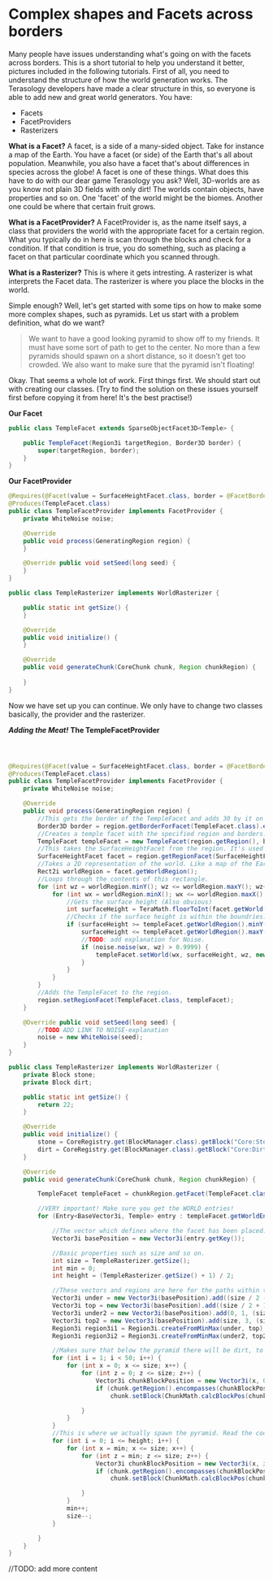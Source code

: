 # Complex shapes and Facets across borders

Many people have issues understanding what's going on with the facets across borders.
This is a short tutorial to help you understand it better, pictures included in the following tutorials.
First of all, you need to understand the structure of how the world generation works. The Terasology developers have made a clear structure in this, so everyone is able to add new and great world generators. You have:

* Facets
* FacetProviders
* Rasterizers


**What is a Facet?**
A facet, is a side of a many-sided object. Take for instance a map of the Earth. You have a facet (or side) of the Earth that's all about population. Meanwhile, you also have a facet that's about differences in species across the globe!
A facet is one of these things. What does this have to do with our dear game Terasology you ask? Well, 3D-worlds are as you know not plain 3D fields with only dirt! The worlds contain objects, have properties and so on. One 'facet' of the world might be the biomes. Another one could be where that certain fruit grows.

**What is a FacetProvider?**
A FacetProvider is, as the name itself says, a class that providers the world with the appropriate facet for a certain region. What you typically do in here is scan through the blocks and check for a condition. If that condition is true, you do something, such as placing a facet on that particular coordinate which you scanned through.

**What is a Rasterizer?**
This is where it gets intresting. A rasterizer is what interprets the Facet data. The rasterizer is where you place the blocks in the world.

Simple enough? Well, let's get started with some tips on how to make some more complex shapes, such as pyramids.
Let us start with a problem definition, what do we want?
> We want to have a good looking pyramid to show off to my friends. It must have some sort of path to get to the center. No more than a few pyramids should spawn on a short distance, so it doesn't get too crowded. We also want to make sure that the pyramid isn't floating!

Okay. That seems a whole lot of work. First things first.
We should start out with creating our classes. (Try to find the solution on these issues yourself first before copying it from here! It's the best practise!)

**Our Facet**
```java
public class TempleFacet extends SparseObjectFacet3D<Temple> {

    public TempleFacet(Region3i targetRegion, Border3D border) {
        super(targetRegion, border);
    }
}
```



**Our FacetProvider**
```java
@Requires(@Facet(value = SurfaceHeightFacet.class, border = @FacetBorder(sides = 28, bottom = 28, top = 28)))
@Produces(TempleFacet.class)
public class TempleFacetProvider implements FacetProvider {
    private WhiteNoise noise;

    @Override
    public void process(GeneratingRegion region) {
    }

    @Override public void setSeed(long seed) {
    }
}
```

```java
public class TempleRasterizer implements WorldRasterizer {

    public static int getSize() {
    }

    @Override
    public void initialize() {
    }

    @Override
    public void generateChunk(CoreChunk chunk, Region chunkRegion) {
        
    }
}

```

Now we have set up you can continue.
We only have to change two classes basically, the provider and the rasterizer.

_**Adding the Meat!**_
**The TempleFacetProvider**

```java



@Requires(@Facet(value = SurfaceHeightFacet.class, border = @FacetBorder(sides = 28, bottom = 28, top = 28)))
@Produces(TempleFacet.class)
public class TempleFacetProvider implements FacetProvider {
    private WhiteNoise noise;

    @Override
    public void process(GeneratingRegion region) {
        //This gets the border of the TempleFacet and adds 30 by it on the sides/top/bottom.
        Border3D border = region.getBorderForFacet(TempleFacet.class).extendBy(30, 30, 30);
        //Creates a temple facet with the specified region and borders.
        TempleFacet templeFacet = new TempleFacet(region.getRegion(), border);
        //This takes the SurfaceHeightFacet from the region. It's used to get the correct surface height. (Obviously!)
        SurfaceHeightFacet facet = region.getRegionFacet(SurfaceHeightFacet.class);
        //Takes a 2D representation of the world. Like a map of the Earth!! (Important piece!!)
        Rect2i worldRegion = facet.getWorldRegion();
        //Loops through the contents of this rectangle.
        for (int wz = worldRegion.minY(); wz <= worldRegion.maxY(); wz++) {
            for (int wx = worldRegion.minX(); wx <= worldRegion.maxX(); wx++) {
                //Gets the surface height (Also obvious)
                int surfaceHeight = TeraMath.floorToInt(facet.getWorld(wx, wz));
                //Checks if the surface height is within the boundries.
                if (surfaceHeight >= templeFacet.getWorldRegion().minY() &&
                    surfaceHeight <= templeFacet.getWorldRegion().maxY()) {
                    //TODO: add explanation for Noise.
                    if (noise.noise(wx, wz) > 0.9999) {
                        templeFacet.setWorld(wx, surfaceHeight, wz, new Temple());
                    }
                }
            }
        }
        //Adds the TempleFacet to the region.
        region.setRegionFacet(TempleFacet.class, templeFacet);    
    }

    @Override public void setSeed(long seed) {
        //TODO ADD LINK TO NOISE-explanation
        noise = new WhiteNoise(seed);
    }
}
```


```java
public class TempleRasterizer implements WorldRasterizer {
    private Block stone;
    private Block dirt;

    public static int getSize() {
        return 22;
    }

    @Override
    public void initialize() {
        stone = CoreRegistry.get(BlockManager.class).getBlock("Core:Stone");
        dirt = CoreRegistry.get(BlockManager.class).getBlock("Core:Dirt");
    }

    @Override
    public void generateChunk(CoreChunk chunk, Region chunkRegion) {

        TempleFacet templeFacet = chunkRegion.getFacet(TempleFacet.class);

        //VERY important! Make sure you get the WORLD entries!
        for (Entry<BaseVector3i, Temple> entry : templeFacet.getWorldEntries().entrySet()) {

            //The vector which defines where the facet has been placed.
            Vector3i basePosition = new Vector3i(entry.getKey());

            //Basic properties such as size and so on.
            int size = TempleRasterizer.getSize();
            int min = 0;
            int height = (TempleRasterizer.getSize() + 1) / 2;

            //These vectors and regions are here for the paths within the pyramid.
            Vector3i under = new Vector3i(basePosition).add((size / 2 - 1), 1, 0);
            Vector3i top = new Vector3i(basePosition).add((size / 2 + 1), 3, size);
            Vector3i under2 = new Vector3i(basePosition).add(0, 1, (size / 2 - 1));
            Vector3i top2 = new Vector3i(basePosition).add(size, 3, (size / 2 + 1));
            Region3i region3i1 = Region3i.createFromMinMax(under, top);
            Region3i region3i2 = Region3i.createFromMinMax(under2, top2);

            //Makes sure that below the pyramid there will be dirt, to prevent pyramids from floating like birds.
            for (int i = 1; i < 50; i++) {
                for (int x = 0; x <= size; x++) {
                    for (int z = 0; z <= size; z++) {
                        Vector3i chunkBlockPosition = new Vector3i(x, 0, z).add(basePosition).sub(0, i, 0);
                        if (chunk.getRegion().encompasses(chunkBlockPosition))
                            chunk.setBlock(ChunkMath.calcBlockPos(chunkBlockPosition), dirt);

                    }
                }
            }
            //This is where we actually spawn the pyramid. Read the code! Very important.
            for (int i = 0; i <= height; i++) {
                for (int x = min; x <= size; x++) {
                    for (int z = min; z <= size; z++) {
                        Vector3i chunkBlockPosition = new Vector3i(x, i, z).add(basePosition);
                        if (chunk.getRegion().encompasses(chunkBlockPosition) &&                        !region3i1.encompasses(chunkBlockPosition) && !region3i2.encompasses(chunkBlockPosition))
                            chunk.setBlock(ChunkMath.calcBlockPos(chunkBlockPosition), stone);

                    }
                }
                min++;
                size--;
            }

        }
    }
}

```



//TODO: add more content

